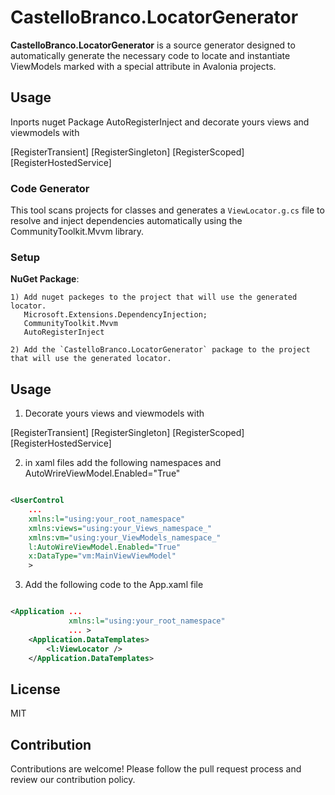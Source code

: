 # CastelloBranco.LocatorGenerator

**CastelloBranco.LocatorGenerator** is a source generator designed to automatically generate the necessary code to locate and instantiate ViewModels marked with a special attribute in Avalonia projects.

## Usage

Inports nuget Package AutoRegisterInject and decorate yours views and viewmodels with  

[RegisterTransient]
[RegisterSingleton]
[RegisterScoped]
[RegisterHostedService]

### Code Generator

This tool scans projects for classes and generates a `ViewLocator.g.cs` file to resolve and inject dependencies automatically using the CommunityToolkit.Mvvm library.

### Setup

**NuGet Package**: 

    1) Add nuget packeges to the project that will use the generated locator.
       Microsoft.Extensions.DependencyInjection;
	   CommunityToolkit.Mvvm 
	   AutoRegisterInject 

    2) Add the `CastelloBranco.LocatorGenerator` package to the project that will use the generated locator.
  
## Usage

1) Decorate yours views and viewmodels with  

[RegisterTransient]
[RegisterSingleton]
[RegisterScoped]
[RegisterHostedService]

2) in xaml files add the following namespaces and AutoWrireViewModel.Enabled="True" 

```xml

<UserControl 
    ...
    xmlns:l="using:your_root_namespace"
    xmlns:views="using:your_Views_namespace_"
    xmlns:vm="using:your_ViewModels_namespace_"
    l:AutoWireViewModel.Enabled="True"
    x:DataType="vm:MainViewViewModel"
    >
```

3) Add the following code to the App.xaml file

```xml

<Application ...
             xmlns:l="using:your_root_namespace"
             ... >
    <Application.DataTemplates>
        <l:ViewLocator />
    </Application.DataTemplates>

```

## License

MIT

## Contribution

Contributions are welcome! Please follow the pull request process and review our contribution policy.